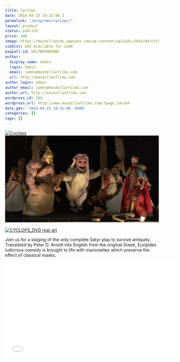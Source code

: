 ```yaml
---
title: Cyclops
date: 2014-04-25 19:32:06 Z
permalink: "/programs/cyclops/"
layout: product
status: publish
price: 100
image: https://macmillancdn.appspot.com/wp-content/uploads/2014/04/CYCLOPS_DVD-rear-art-713x1024.jpg
sidetxt: DVD Available for $100
paypall-id: WJLTWK5NN2NBC
author:
  display_name: admin
  login: admin
  email: james@macmillanfilms.com
  url: http://macmillanfilms.com
author_login: admin
author_email: james@macmillanfilms.com
author_url: http://macmillanfilms.com
wordpress_id: 164
wordpress_url: http://www.macmillanfilms.com/?page_id=164
date_gmt: '2014-04-25 19:32:06 -0400'
categories: []
tags: []
---
```


<a href="https://macmillancdn.appspot.com/wp-content/uploads/2014/04/3DCyclops.jpg"><img class="alignnone size-large wp-image-154" src="https://macmillancdn.appspot.com/wp-content/uploads/2014/04/3DCyclops-872x1024.jpg" alt=" Cyclops" width="604" height="709" /></a>
![Cyclops Greek Drama](/image/Cyclops_Greek_Drama_Cast.jpg)

<p><a href="https://macmillancdn.appspot.com/wp-content/uploads/2014/04/CYCLOPS_DVD-rear-art.jpg"><img class="alignnone size-large wp-image-333" src="https://macmillancdn.appspot.com/wp-content/uploads/2014/04/CYCLOPS_DVD-rear-art-713x1024.jpg" alt="CYCLOPS_DVD rear art" width="604" height="867" /></a></p>

Join us for a staging of the only complete Satyr play to survive antiquity. Translated by Peter D. Arnott into English from the original Greek,  Euripides ludicrous comedy is brought to life with marionettes which preserve the effect of classical masks.

<p><iframe src="//www.youtube.com/embed/NUMJQ9ILtr4" width="560" height="315" frameborder="0" allowfullscreen="allowfullscreen"></iframe></p>
